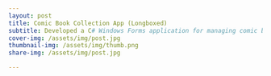 ```yaml
---
layout: post
title: Comic Book Collection App (Longboxed)
subtitle: Developed a C# Windows Forms application for managing comic book collections, Implemented JSON storage with future plans for SQL database integration, Designed a UI for users to add and manage issues by title, issue number, and publisher.
cover-img: /assets/img/post.jpg
thumbnail-img: /assets/img/thumb.png
share-img: /assets/img/post.jpg

---
```

